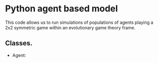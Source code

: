 # Python agent based model

This code allows us to run simulations of populations of agents playing a 2x2 symmetric game within an evolutionary
game theory frame.

## Classes.
- Agent: 